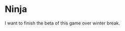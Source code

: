 Ninja
==================================================

I want to finish the beta of this game over winter break. 